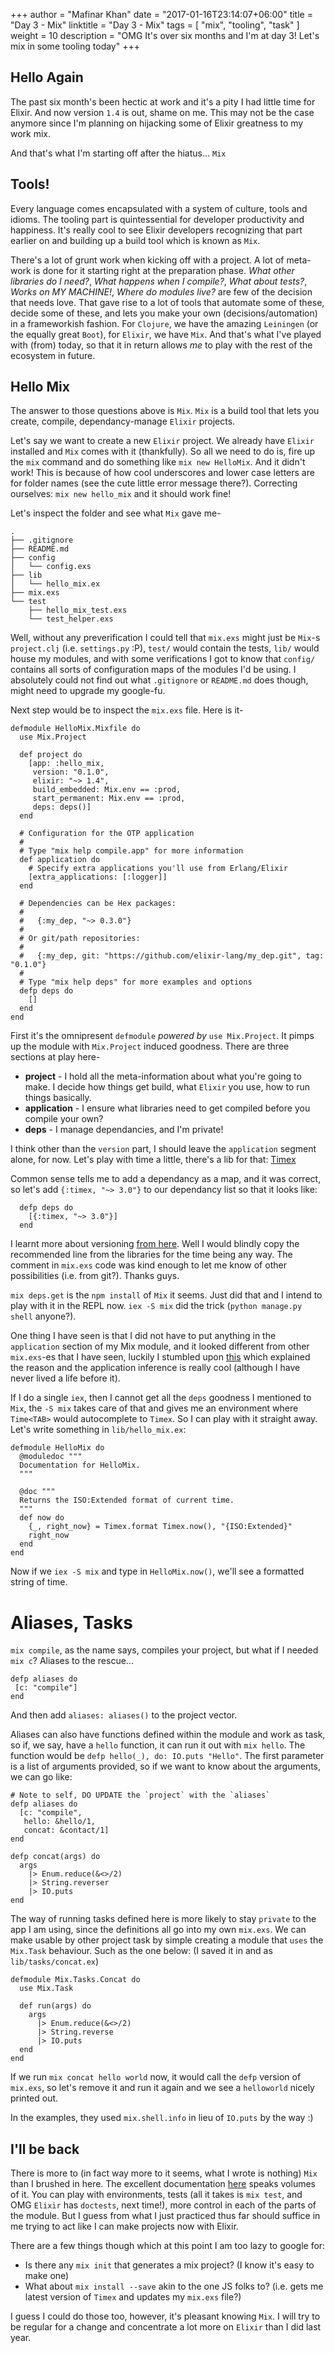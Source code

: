 +++
author = "Mafinar Khan"
date = "2017-01-16T23:14:07+06:00"
title = "Day 3 - Mix"
linktitle = "Day 3 - Mix"
tags = [
    "mix",
    "tooling",
    "task"
]
weight = 10
description = "OMG It's over six months and I'm at day 3! Let's mix in some tooling today"
+++

## Hello Again
The past six month's been hectic at work and it's a pity I had little time for Elixir. And now version `1.4` is out, shame on me. 
This may not be the case anymore since I'm planning on hijacking some of Elixir greatness to my work mix.

And that's what I'm starting off after the hiatus... `Mix`

## Tools!
Every language comes encapsulated with a system of culture, tools and idioms. The tooling part is quintessential for developer productivity and happiness. It's really cool to see Elixir developers recognizing that part earlier on and building up a build tool which is known as `Mix`.

There's a lot of grunt work when kicking off with a project. A lot of meta-work is done for it starting right at the preparation phase. *What other libraries do I need?*, *What happens when I compile?*, *What about tests?*, *Works on MY MACHINE!*, *Where do modules live?* are few of the decision that needs love. That gave rise to a lot of tools that automate some of these, decide some of these, and lets you make your own (decisions/automation) in a frameworkish fashion. For `Clojure`, we have the amazing `Leiningen` (or the equally great `Boot`), for `Elixir`, we have `Mix`. And that's what I've played with (from) today, so that it in return allows *me* to play with the rest of the ecosystem in future.

## Hello Mix
The answer to those questions above is `Mix`. `Mix` is a build tool that lets you create, compile, dependancy-manage `Elixir` projects. 

Let's say we want to create a new `Elixir` project. We already have `Elixir` installed and `Mix` comes with it (thankfully). So all we need to do is, fire up the `mix` command and do something like `mix new HelloMix`. And it didn't work! This is because of how cool underscores and lower case letters are for folder names (see the cute little error message there?). Correcting ourselves: `mix new hello_mix` and it should work fine! 

Let's inspect the folder and see what `Mix` gave me-

```
.
├── .gitignore
├── README.md
├── config
│   └── config.exs
├── lib
│   └── hello_mix.ex
├── mix.exs
└── test
    ├── hello_mix_test.exs
    └── test_helper.exs
```

Well, without any preverification I could tell that `mix.exs` might just be `Mix`-s `project.clj` (i.e. `settings.py` :P), `test/` would contain the tests, `lib/` would house my modules, and with some verifications I got to know that `config/` contains all sorts of configuration maps of the modules I'd be using. I absolutely could not find out what `.gitignore` or `README.md` does though, might need to upgrade my google-fu.

Next step would be to inspect the `mix.exs` file. Here is it-

```
defmodule HelloMix.Mixfile do
  use Mix.Project

  def project do
    [app: :hello_mix,
     version: "0.1.0",
     elixir: "~> 1.4",
     build_embedded: Mix.env == :prod,
     start_permanent: Mix.env == :prod,
     deps: deps()]
  end

  # Configuration for the OTP application
  #
  # Type "mix help compile.app" for more information
  def application do
    # Specify extra applications you'll use from Erlang/Elixir
    [extra_applications: [:logger]]
  end

  # Dependencies can be Hex packages:
  #
  #   {:my_dep, "~> 0.3.0"}
  #
  # Or git/path repositories:
  #
  #   {:my_dep, git: "https://github.com/elixir-lang/my_dep.git", tag: "0.1.0"}
  #
  # Type "mix help deps" for more examples and options
  defp deps do
    []
  end
end
```

First it's the omnipresent `defmodule` *powered by* `use Mix.Project`. It pimps up the module with `Mix.Project` induced goodness. There are three sections at play here-

* **project** - I hold all the meta-information about what you're going to make. I decide how things get build, what `Elixir` you use, how to run things basically.
* **application** - I ensure what libraries need to get compiled before you compile your own?
* **deps** - I manage dependancies, and I'm private!

I think other than the `version` part, I should leave the `application` segment alone, for now. Let's play with time a little, there's a lib for that: [Timex](https://github.com/bitwalker/timex)

Common sense tells me to add a dependancy as a map, and it was correct, so let's add `{:timex, "~> 3.0"}` to our dependancy list so that it looks like:

```
  defp deps do
    [{:timex, "~> 3.0"}]
  end
```

I learnt more about versioning [from here](https://hexdocs.pm/elixir/Version.html). Well I would blindly copy the recommended line from the libraries for the time being any way. The comment in `mix.exs` code was kind enough to let me know of other possibilities (i.e. from git?). Thanks guys.

`mix deps.get` is the `npm install` of `Mix` it seems. Just did that and I intend to play with it in the REPL now. `iex -S mix` did the trick (`python manage.py shell` anyone?).

One thing I have seen is that I did not have to put anything in the `application` section of my Mix module, and it looked different from other `mix.exs`-es that I have seen, luckily I stumbled upon [this](https://sergiotapia.me/application-inference-in-elixir-1-4-ae9e43e90301#.mu8plww6p) which explained the reason and the application inference is really cool (although I have never lived a life before it). 

If I do a single `iex`, then I cannot get all the `deps` goodness I mentioned to `Mix`, the `-S mix` takes care of that and gives me an environment where `Time<TAB>` would autocomplete to `Timex`. So I can play with it straight away. Let's write something in `lib/hello_mix.ex`:

```
defmodule HelloMix do
  @moduledoc """
  Documentation for HelloMix.
  """

  @doc """
  Returns the ISO:Extended format of current time.
  """
  def now do
    {_, right_now} = Timex.format Timex.now(), "{ISO:Extended}"
    right_now
  end
end
```

Now if we `iex -S mix` and type in `HelloMix.now()`, we'll see a formatted string of time.

# Aliases, Tasks

`mix compile`, as the name says, compiles your project, but what if I needed `mix c`? Aliases to the rescue...

```
defp aliases do
 [c: "compile"]
end
```

And then add `aliases: aliases()` to the project vector.

Aliases can also have functions defined within the module and work as task, so if, we say, have a `hello` function, it can run it out with `mix hello`. The function would be `defp hello(_), do: IO.puts "Hello"`. The first parameter is a list of arguments provided, so if we want to know about the arguments, we can go like:

```
# Note to self, DO UPDATE the `project` with the `aliases`
defp aliases do
  [c: "compile",
   hello: &hello/1,
   concat: &contact/1]
end

defp concat(args) do
  args 
    |> Enum.reduce(&<>/2)
    |> String.reverser
    |> IO.puts
end
```

The way of running tasks defined here is more likely to stay `private` to the app I am using, since the definitions all go into my own `mix.exs`. We can make usable by other project task by simple creating a module that `uses` the `Mix.Task` behaviour. Such as the one below: (I saved it in and as `lib/tasks/concat.ex`)

```
defmodule Mix.Tasks.Concat do
  use Mix.Task

  def run(args) do
    args 
      |> Enum.reduce(&<>/2)
      |> String.reverse
      |> IO.puts
  end
end
```

If we run `mix concat hello world` now, it would call the `defp` version of `mix.exs`, so let's remove it and run it again and we see a `helloworld` nicely printed out.

In the examples, they used `mix.shell.info` in lieu of `IO.puts` by the way :)

## I'll be back

There is more to (in fact way more to it seems, what I wrote is nothing) `Mix` than I brushed in here. The excellent documentation [here](https://hexdocs.pm/mix/Mix.html) speaks volumes of it. You can play with environments, tests (all it takes is `mix test`, and OMG `Elixir` has `doctests`, next time!), more control in each of the parts of the module. But I guess from what I just practiced thus far should suffice in me trying to act like I can make projects now with Elixir. 

There are a few things though which at this point I am too lazy to google for:

* Is there any `mix init` that generates a mix project? (I know it's easy to make one)
* What about `mix install --save` akin to the one JS folks to? (i.e. gets me latest version of `Timex` and updates my `mix.exs` file?)

I guess I could do those too, however, it's pleasant knowing `Mix`. I will try to be regular for a change and concentrate a lot more on `Elixir` than I did last year.













